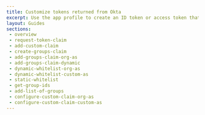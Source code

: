 ```yaml
---
title: Customize tokens returned from Okta
excerpt: Use the app profile to create an ID token or access token that contains a groups claim
layout: Guides
sections:
 - overview
 - request-token-claim
 - add-custom-claim
 - create-groups-claim
 - add-groups-claim-org-as
 - add-groups-claim-dynamic
 - dynamic-whitelist-org-as
 - dynamic-whitelist-custom-as
 - static-whitelist
 - get-group-ids
 - add-list-of-groups
 - configure-custom-claim-org-as
 - configure-custom-claim-custom-as
---
```

